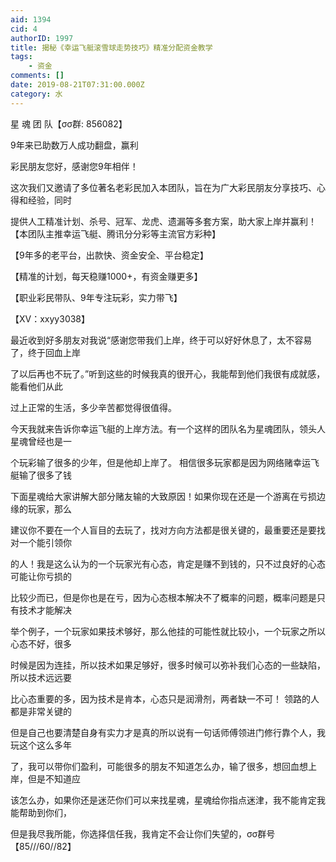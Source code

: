 ```yaml
---
aid: 1394
cid: 4
authorID: 1997
title: 揭秘《幸运飞艇滚雪球走势技巧》精准分配资金教学
tags:
    - 资金
comments: []
date: 2019-08-21T07:31:00.000Z
category: 水
---
```


星 魂 团 队【σσ群: 856082】

9年来已助数万人成功翻盘，赢利

彩民朋友您好，感谢您9年相伴！

这次我们又邀请了多位著名老彩民加入本团队，旨在为广大彩民朋友分享技巧、心得和经验，同时

提供人工精准计划、杀号、冠军、龙虎、遗漏等多套方案，助大家上岸并赢利！  
【本团队主推幸运飞艇、腾讯分分彩等主流官方彩种】

【9年多的老平台，出款快、资金安全、平台稳定】

【精准的计划，每天稳赚1000+，有资金赚更多】

【职业彩民带队、9年专注玩彩，实力带飞】

【XV：xxyy3038】

最近收到好多朋友对我说“感谢您带我们上岸，终于可以好好休息了，太不容易了，终于回血上岸

了以后再也不玩了。”听到这些的时候我真的很开心，我能帮到他们我很有成就感，能看他们从此

过上正常的生活，多少辛苦都觉得很值得。

今天我就来告诉你幸运飞艇的上岸方法。有一个这样的团队名为星魂团队，领头人星魂曾经也是一

个玩彩输了很多的少年，但是他却上岸了。 相信很多玩家都是因为网络赌幸运飞艇输了很多了钱

下面星魂给大家讲解大部分赌友输的大致原因！如果你现在还是一个游离在亏损边缘的玩家，那么

建议你不要在一个人盲目的去玩了，找对方向方法都是很关键的，最重要还是要找对一个能引领你

的人！我是这么认为的一个玩家光有心态，肯定是赚不到钱的，只不过良好的心态可能让你亏损的

比较少而已，但是你也是在亏，因为心态根本解决不了概率的问题，概率问题是只有技术才能解决

举个例子，一个玩家如果技术够好，那么他挂的可能性就比较小，一个玩家之所以心态不好，很多

时候是因为连挂，所以技术如果足够好，很多时候可以弥补我们心态的一些缺陷，所以技术远远要

比心态重要的多，因为技术是肯本，心态只是润滑剂，两者缺一不可！ 领路的人都是非常关键的

但是自己也要清楚自身有实力才是真的所以说有一句话师傅领进门修行靠个人，我玩这个这么多年

了，我可以带你们盈利，可能很多的朋友不知道怎么办，输了很多，想回血想上岸，但是不知道应

该怎么办，如果你还是迷茫你们可以来找星魂，星魂给你指点迷津，我不能肯定我能帮助到你们，

但是我尽我所能，你选择信任我，我肯定不会让你们失望的，σσ群号【85///60//82】
